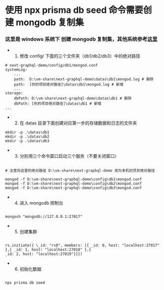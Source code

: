 # 使用 npx prisma db seed 命令需要创建 mongodb 复制集

### 这里是 windows 系统下 创建 mongodb 复制集，其他系统参考[这里](https://developer.aliyun.com/article/851136)

- 1. 修改 config/ 下面的三个文件夹（db1/db2/db3）中的绝对路径

```
# next-graphql-demo/config/db1/mongod.conf
systemLog:
    ...
    path:  D:\vm-share\next-graphql-demo\datas\db1\mongod.log # 删除
    path:  [你的项目绝对路径]\datas\db1\mongod.log # 新增
    ...
storage:
    dbPath: D:\vm-share\next-graphql-demo\datas\db1 # 删除
    dbPath: [你的项目绝对路径]\datas\db1 # 新增
...
```

- 2. 在 datas 目录下面创建对应第一步的存储数据和日志的文件夹

```
mkdir -p .\datas\db1
mkdir -p .\datas\db2
mkdir -p .\datas\db3
```

- 3. 分别用三个命令窗口启动三个服务（不要关闭窗口）

```

# 注意将这里的绝对路径 D:\vm-share\next-graphql-demo 改为本机的项目绝对路径

mongod -f D:\vm-share\next-graphql-demo\config\db1\mongod.conf
mongod -f D:\vm-share\next-graphql-demo\config\db2\mongod.conf
mongod -f D:\vm-share\next-graphql-demo\config\db3\mongod.conf

```

- 4. 进入 mongodb 控制台

```

mongosh "mongodb://127.0.0.1:27017"

```

- 5. 创建集群

```

rs.initiate({ \_id: "rs0", members: [{ _id: 0, host: "localhost:27017" },{ _id: 1, host: "localhost:27018" },{
_id: 2, host: "localhost:27019"}]})

```

- 6. 初始化数据

```

npx prisma db seed

```
